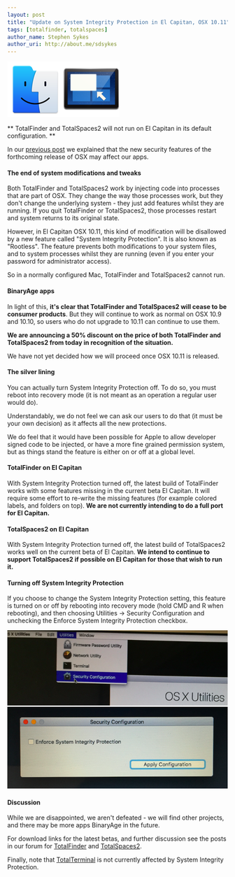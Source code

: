 ```yaml
---
layout: post
title: "Update on System Integrity Protection in El Capitan, OSX 10.11"
tags: [totalfinder, totalspaces]
author_name: Stephen Sykes
author_uri: http://about.me/sdsykes
---
```

<img src="/shared/img/icons/totalfinder-128.png" class="intro-icon"/><img src="/shared/img/icons/totalspaces2-128.png" class="intro-icon"/>

** TotalFinder and TotalSpaces2 will not run on El Capitan in its default configuration. **

In our [previous post](http://blog.binaryage.com/on-el-capitan/) we explained that the new security features of the forthcoming release of OSX may affect our apps.

#### The end of system modifications and tweaks

Both TotalFinder and TotalSpaces2 work by injecting code into processes that are part of OSX. They change the way those processes work, but they don't change the underlying system - they just add features whilst they are running. If you quit TotalFinder or TotalSpaces2, those processes restart and system returns to its original state.

However, in El Capitan OSX 10.11, this kind of modification will be disallowed by a new feature called "System Integrity Protection". It is also known as "Rootless". The feature prevents both modifications to your system files, and to system processes whilst they are running (even if you enter your password for administrator access).

So in a normally configured Mac, TotalFinder and TotalSpaces2 cannot run.

#### BinaryAge apps

In light of this, **it's clear that TotalFinder and TotalSpaces2 will cease to be consumer products**. But they will continue to work as normal on OSX 10.9 and 10.10, so users who do not upgrade to 10.11 can continue to use them.

**We are announcing a 50% discount on the price of both TotalFinder and TotalSpaces2 from today in recognition of the situation.**

We have not yet decided how we will proceed once OSX 10.11 is released.

#### The silver lining

You can actually turn System Integrity Protection off. To do so, you must reboot into recovery mode (it is not meant as an operation a regular user would do).

Understandably, we do not feel we can ask our users to do that (it must be your own decision) as it affects all the new protections.

We do feel that it would have been possible for Apple to allow developer signed code to be injected, or have a more fine grained permission system, but as things stand the feature is either on or off at a global level.

#### TotalFinder on El Capitan

With System Integrity Protection turned off, the latest build of TotalFinder works with some features missing in the current beta El Capitan. It will require some effort to re-write the missing features (for example colored labels, and folders on top). **We are not currently intending to do a full port for El Capitan.**

#### TotalSpaces2 on El Capitan

With System Integrity Protection turned off, the latest build of TotalSpaces2 works well on the current beta of El Capitan. **We intend to continue to support TotalSpaces2 if possible on El Capitan for those that wish to run it.**

#### Turning off System Integrity Protection

If you choose to change the System Integrity Protection setting, this feature is turned on or off by rebooting into recovery mode (hold CMD and R when rebooting), and then choosing Utilities -> Security Configuration and unchecking the Enforce System Integrity Protection checkbox.

<img class="clear blog-image" src="/images/recovery-mode.png" title="Recovery mode">
<img class="clear blog-image" src="/images/security-configuration.png" title="Security configuration">

#### Discussion

While we are disappointed, we aren't defeated - we will find other projects, and there may be more apps BinaryAge in the future.

For download links for the latest betas, and further discussion see the posts in our forum for [TotalFinder](http://discuss.binaryage.com/t/totalfinder-status-under-os-x-10-11-el-capitan/3858) and [TotalSpaces2](http://discuss.binaryage.com/t/totalspaces2-status-under-os-x-10-11-el-capitan/3828).

Finally, note that [TotalTerminal](http://totalterminal.binaryage.com) is not currently affected by System Integrity Protection.
